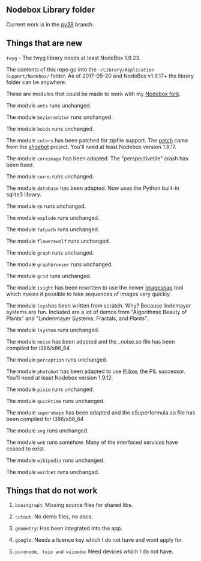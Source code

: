 ## Nodebox Library folder ##

Current work is in the [py38](https://github.com/karstenw/Library/tree/py38) branch.


## Things that are new ##

`twyg` - The twyg library needs at least NodeBox 1.9.23.



The contents of this repo go into the ```~/Library/Application Support/Nodebox/``` folder. As of 2017-05-20 and NodeBox v1.9.17+ the library folder can be anywhere.

These are modules that could be made to work with my [Nodebox fork](https://github.com/karstenw/nodebox-pyobjc).

The module ```ants``` runs unchanged.

The module ```beziereditor``` runs unchanged.

The module ```boids``` runs unchanged.

The module ```colors``` has been patched for zipfile support. The [patch](https://github.com/shoebot/shoebot/commit/b2b9c43b28acb9312ca2a0557cc8728fc49a47bb) came from the [shoebot](https://github.com/shoebot/shoebot) project. You'll need at least Nodebox version 1.9.17.

The module ```coreimage``` has been adapted. The "perspectivetile" crash has been fixed.

The module ```cornu``` runs unchanged.

The module ```database``` has been adapted. Now uses the Python built-in sqlite3 library.

The module ```en``` runs unchanged.

The module ```explode``` runs unchanged.

The module ```fatpath``` runs unchanged.

The module ```flowerewolf``` runs unchanged.

The module ```graph``` runs unchanged.

The module ```graphbrowser``` runs unchanged.

The module ```grid``` runs unchanged.

The module ```ìsight``` has been rewritten to use the newer [imagesnap](http://iharder.net/imagesnap) tool which makes it possible to take sequences of images very quickly.

The module ```lsys```has been written from scratch. Why? Because lindemayer systems are fun. Included are a lot of demos from "Algorithmic Beauty of Plants" and "Lindenmayer Systems, Fractals, and Plants".

The module ```lsystem``` runs unchanged.

The module ```noise``` has been adapted and the _noise.so file has been compiled for i386/x86_64

The module ```perception``` runs unchanged.

The module ```photobot``` has been adapted to use [Pillow](https://github.com/python-pillow/Pillow), the PIL successor. You'll need at least Nodebox version 1.9.12.

The module ```pixie``` runs unchanged.

The module ```quicktime``` runs unchanged.

The module ```supershape``` has been adapted and the cSuperformula.so file has been compiled for i386/x86_64

The module ```svg``` runs unchanged.

The module ```web``` runs somehow. Many of the interfaced services have ceased to exist.

The module ```wikipedia``` runs unchanged.

The module ```wordnet``` runs unchanged.



## Things that do not work ##

1. ```boostgraph```: Missing source files for shared libs.

1. ```cutout```: No demo files, no docs.

1. ```geometry```: Has been integrated into the app.

1. ```google```: Needs a licence key which I do not have and wont apply for.

1. ```purenode, tuio and wiinode```: Need devices which I do not have.


